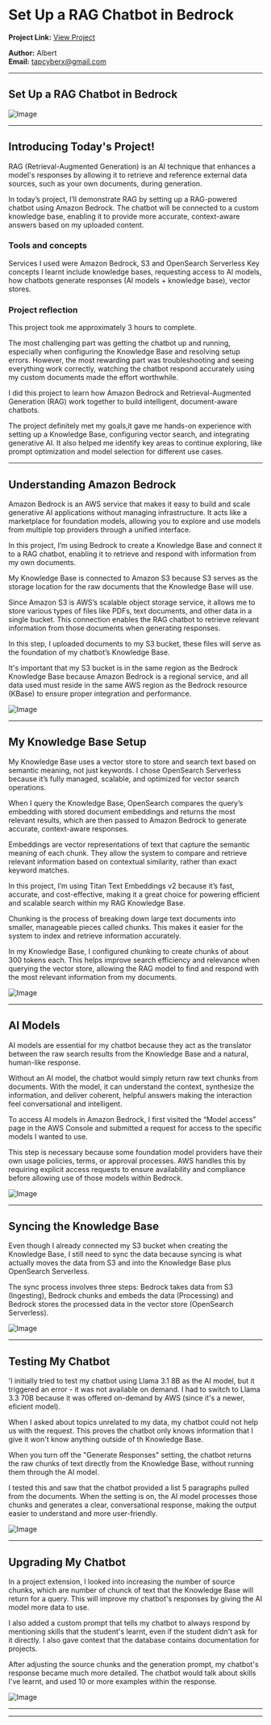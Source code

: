 
# Set Up a RAG Chatbot in Bedrock

**Project Link:** [View Project](http://learn.nextwork.org/projects/ai-rag-bedrock)

**Author:** Albert  
**Email:** tapcyberx@gmail.com

---

## Set Up a RAG Chatbot in Bedrock

![Image](http://learn.nextwork.org/delighted_indigo_timid_orc/uploads/ai-rag-bedrock_d5e8f1g2)

---

## Introducing Today's Project!

RAG (Retrieval-Augmented Generation) is an AI technique that enhances a model's responses by allowing it to retrieve and reference external data sources, such as your own documents, during generation.

In today’s project, I’ll demonstrate RAG by setting up a RAG-powered chatbot using Amazon Bedrock. The chatbot will be connected to a custom knowledge base, enabling it to provide more accurate, context-aware answers based on my uploaded content.


### Tools and concepts

Services I used were Amazon Bedrock, S3 and OpenSearch Serverless Key concepts I learnt include knowledge bases, requesting access to AI models, how chatbots generate responses (AI models + knowledge base), vector stores.



### Project reflection

This project took me approximately 3 hours to complete.

The most challenging part was getting the chatbot up and running, especially when configuring the Knowledge Base and resolving setup errors. However, the most rewarding part was troubleshooting and seeing everything work correctly, watching the chatbot respond accurately using my custom documents made the effort worthwhile.





I did this project to learn how Amazon Bedrock and Retrieval-Augmented Generation (RAG) work together to build intelligent, document-aware chatbots.

The project definitely met my goals,it gave me hands-on experience with setting up a Knowledge Base, configuring vector search, and integrating generative AI. It also helped me identify key areas to continue exploring, like prompt optimization and model selection for different use cases.

---

## Understanding Amazon Bedrock

Amazon Bedrock is an AWS service that makes it easy to build and scale generative AI applications without managing infrastructure. It acts like a marketplace for foundation models, allowing you to explore and use models from multiple top providers through a unified interface.

In this project, I’m using Bedrock to create a Knowledge Base and connect it to a RAG chatbot, enabling it to retrieve and respond with information from my own documents.

My Knowledge Base is connected to Amazon S3 because S3 serves as the storage location for the raw documents that the Knowledge Base will use.

Since Amazon S3 is AWS’s scalable object storage service, it allows me to store various types of files like PDFs, text documents, and other data in a single bucket.
This connection enables the RAG chatbot to retrieve relevant information from those documents when generating responses.

In this step, I uploaded documents to my S3 bucket, these files will serve as the foundation of my chatbot’s Knowledge Base.

It's important that my S3 bucket is in the same region as the Bedrock Knowledge Base because Amazon Bedrock is a regional service, and all data used must reside in the same AWS region as the Bedrock resource (KBase) to ensure proper integration and performance.

![Image](http://learn.nextwork.org/delighted_indigo_timid_orc/uploads/ai-rag-bedrock_b5c8d1e2)

---

## My Knowledge Base Setup

My Knowledge Base uses a vector store to store and search text based on semantic meaning, not just keywords. I chose OpenSearch Serverless because it’s fully managed, scalable, and optimized for vector search operations.

When I query the Knowledge Base, OpenSearch compares the query’s embedding with stored document embeddings and returns the most relevant results, which are then passed to Amazon Bedrock to generate accurate, context-aware responses.

Embeddings are vector representations of text that capture the semantic meaning of each chunk. They allow the system to compare and retrieve relevant information based on contextual similarity, rather than exact keyword matches.

In this project, I’m using Titan Text Embeddings v2 because it’s fast, accurate, and cost-effective, making it a great choice for powering efficient and scalable search within my RAG Knowledge Base.

Chunking is the process of breaking down large text documents into smaller, manageable pieces called chunks. This makes it easier for the system to index and retrieve information accurately.

In my Knowledge Base, I configured chunking to create chunks of about 300 tokens each. This helps improve search efficiency and relevance when querying the vector store, allowing the RAG model to find and respond with the most relevant information from my documents.




![Image](http://learn.nextwork.org/delighted_indigo_timid_orc/uploads/ai-rag-bedrock_p9r2s5t8)

---

## AI Models

AI models are essential for my chatbot because they act as the translator between the raw search results from the Knowledge Base and a natural, human-like response.

Without an AI model, the chatbot would simply return raw text chunks from documents. With the model, it can understand the context, synthesize the information, and deliver coherent, helpful answers making the interaction feel conversational and intelligent.

To access AI models in Amazon Bedrock, I first visited the “Model access” page in the AWS Console and submitted a request for access to the specific models I wanted to use.

This step is necessary because some foundation model providers have their own usage policies, terms, or approval processes. AWS handles this by requiring explicit access requests to ensure availability and compliance before allowing use of those models within Bedrock.

![Image](http://learn.nextwork.org/delighted_indigo_timid_orc/uploads/ai-rag-bedrock_model-access-proof)

---

## Syncing the Knowledge Base

Even though I already connected my S3 bucket when creating the Knowledge Base, I still need to sync the data because syncing is what actually moves the data from S3 and into the Knowledge Base plus OpenSearch Serverless.

The sync process involves three steps: Bedrock takes data from S3 (Ingesting), Bedrock chunks and embeds the data (Processing) and Bedrock stores the processed data in the vector store (OpenSearch Serverless).



![Image](http://learn.nextwork.org/delighted_indigo_timid_orc/uploads/ai-rag-bedrock_sync-screenshot)

---

## Testing My Chatbot

'I initially tried to test my chatbot using Llama 3.1 8B as the AI model, but it triggered an error - it was not available on demand. I had to switch to Llama 3.3 70B because it was offered on-demand by AWS (since it's a newer, eficient model).

When I asked about topics unrelated to my data, my chatbot could not help us with the request.  This proves the chatbot only knows information that I give it won't know anything outside of th Knowledge Base.

When you turn off the "Generate Responses" setting, the chatbot returns the raw chunks of text directly from the Knowledge Base, without running them through the AI model.

I tested this and saw that the chatbot provided a list 5 paragraphs pulled from the documents. When the setting is on, the AI model processes those chunks and generates a clear, conversational response, making the output easier to understand and more user-friendly.



![Image](http://learn.nextwork.org/delighted_indigo_timid_orc/uploads/ai-rag-bedrock_d5e8f1g2)

---

## Upgrading My Chatbot

In a project extension, I looked into increasing the number of source chunks, which are number of chunck of text that the Knowledge Base will return for a query. This will improve my chatbot's responses by giving the AI model more data to use.

I also added a custom prompt that tells my chatbot to always respond by mentioning skills that the student's learnt, even if the student didn't ask for it directly. I also gave context that the database contains documentation for projects.



After adjusting the source chunks and the generation prompt, my chatbot's response became much more detailed. The chatbot would talk about skills I've learnt, and used 10 or more examples within the response.

![Image](http://learn.nextwork.org/delighted_indigo_timid_orc/uploads/ai-rag-bedrock_improved-response)

---

---
